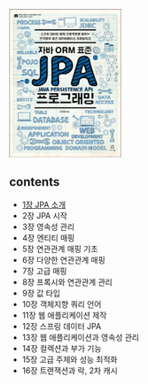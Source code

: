 <img src="img.png" width="40%">

## contents

- [1장 JPA 소개](src/main/resources/contents/1/README.md)
- 2장 JPA 시작
- 3장 영속성 관리
- 4장 엔티티 매핑
- 5장 연관관계 매핑 기초
- 6장 다양한 연관관계 매핑
- 7장 고급 매핑
- 8장 프록시와 연관관계 관리
- 9장 값 타입
- 10장 객체지향 쿼리 언어
- 11장 웹 애플리케이션 제작
- 12장 스프링 데이터 JPA
- 13장 웹 애플리케이션과 영속성 관리
- 14장 컬렉션과 부가 기능
- 15장 고급 주제와 성능 최적화
- 16장 트랜잭션과 락, 2차 캐시